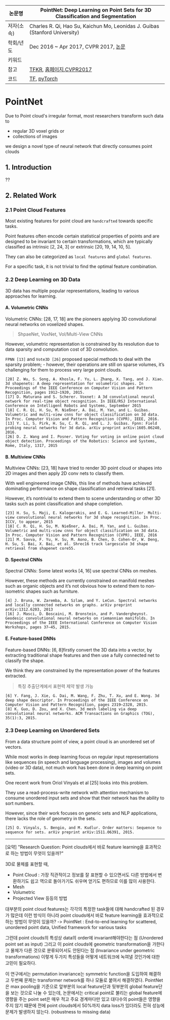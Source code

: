|논문명|PointNet: Deep Learning on Point Sets for 3D Classification and Segmentation
|-|-|
|저자(소속)|Charles R. Qi, Hao Su, Kaichun Mo, Leonidas J. Guibas (Stanford University)|
|학회/년도|Dec 2016 ~ Apr 2017, CVPR 2017,  [논문](https://arxiv.org/abs/1612.00593)|
|키워드| |
|참고|[TFKR](https://www.facebook.com/thinking.factory/posts/1408857052524274), [홈페이지](http://stanford.edu/~rqi/pointnet/),[CVPR2017](https://www.youtube.com/watch?v=Cge-hot0Oc0)|
|코드|[TF](https://github.com/charlesq34/pointnet), [pyTorch](https://github.com/fxia22/pointnet.pytorch)|




# PointNet

Due to Point cloud's irregular format, most researchers transform such data to 
- regular 3D voxel grids or 
- collections of images

we design a novel type of neural network that directly consumes point clouds

## 1. Introduction 

?? 

## 2. Related Work

### 2.1 Point Cloud Features

Most existing features for point cloud are `handcrafted` towards specific tasks. 

Point features often encode certain statistical properties of points and are designed to be invariant to certain transformations, which are typically classified as intrinsic [2, 24, 3] or extrinsic [20, 19, 14, 10, 5]. 

They can also be categorized as `local features` and `global features`. 

For a specific task, it is not trivial to find the optimal feature combination.

### 2.2 Deep Learning on 3D Data 

3D data has multiple popular representations, leading to various approaches for learning.

#### A. Volumetric CNNs

Volumetric CNNs: [28, 17, 18] are the pioneers applying 3D convolutional neural networks on voxelized shapes.

> ShpaeNet, VoxNet, Vol/Multi-View CNNs

However, volumetric representation is constrained by its resolution due to data sparsity and computation cost of 3D convolution. 

`FPNN [13]` and `Vote3D [26]` proposed special methods to deal with the sparsity problem; - however, their operations are still on sparse volumes, it’s challenging for them to process very large point clouds. 

```
[28] Z. Wu, S. Song, A. Khosla, F. Yu, L. Zhang, X. Tang, and J. Xiao. 3d shapenets: A deep representation for volumetric shapes. In Proceedings of the IEEE Conference on Computer Vision and Pattern Recognition, pages 1912–1920, 2015.
[17] D. Maturana and S. Scherer. Voxnet: A 3d convolutional neural network for real-time object recognition. In IEEE/RSJ International Conference on Intelligent Robots and Systems, September 2015
[18] C. R. Qi, H. Su, M. Nießner, A. Dai, M. Yan, and L. Guibas. Volumetric and multi-view cnns for object classification on 3d data. In Proc. Computer Vision and Pattern Recognition (CVPR), IEEE, 2016. 
[13] Y. Li, S. Pirk, H. Su, C. R. Qi, and L. J. Guibas. Fpnn: Field probing neural networks for 3d data. arXiv preprint arXiv:1605.06240, 2016.
[26] D. Z. Wang and I. Posner. Voting for voting in online point cloud object detection. Proceedings of the Robotics: Science and Systems, Rome, Italy, 1317, 2015

```


#### B. Multiview CNNs

Multiview CNNs: [23, 18] have tried to render 3D point cloud or shapes into 2D images and then apply 2D conv nets to classify them. 

With well engineered image CNNs, this line of methods have achieved dominating performance on shape classification and retrieval tasks [21]. 

However, it’s nontrivial to extend them to scene understanding or other 3D tasks such as point classification and shape completion.

```
[23] H. Su, S. Maji, E. Kalogerakis, and E. G. Learned-Miller. Multi-view convolutional neural networks for 3d shape recognition. In Proc. ICCV, to appear, 2015
[18] C. R. Qi, H. Su, M. Nießner, A. Dai, M. Yan, and L. Guibas. Volumetric and multi-view cnns for object classification on 3d data. In Proc. Computer Vision and Pattern Recognition (CVPR), IEEE, 2016
[21] M. Savva, F. Yu, H. Su, M. Aono, B. Chen, D. Cohen-Or, W. Deng, H. Su, S. Bai, X. Bai, et al. Shrec16 track largescale 3d shape retrieval from shapenet core55.
```

#### D. Spectral CNNs

Spectral CNNs: Some latest works [4, 16] use spectral CNNs on meshes. 

However, these methods are currently constrained on manifold meshes such as organic objects and it’s not obvious how to extend them to non-isometric shapes such as furniture. 

```
[4] J. Bruna, W. Zaremba, A. Szlam, and Y. LeCun. Spectral networks and locally connected networks on graphs. arXiv preprint arXiv:1312.6203, 2013
[16] J. Masci, D. Boscaini, M. Bronstein, and P. Vandergheynst. Geodesic convolutional neural networks on riemannian manifolds. In Proceedings of the IEEE International Conference on Computer Vision Workshops, pages 37–45, 2015.
```


#### E. Feature-based DNNs

Feature-based DNNs: [6, 8]firstly convert the 3D data into a vector, by extracting traditional shape features and then use a fully connected net to classify the shape. 

We think they are constrained by the representation power of the features extracted.

> 특징 추출단계에서 표현력 제약 발생 가능 

```
[6] Y. Fang, J. Xie, G. Dai, M. Wang, F. Zhu, T. Xu, and E. Wong. 3d deep shape descriptor. In Proceedings of the IEEE Conference on Computer Vision and Pattern Recognition, pages 2319–2328, 2015. 
[8] K. Guo, D. Zou, and X. Chen. 3d mesh labeling via deep convolutional neural networks. ACM Transactions on Graphics (TOG), 35(1):3, 2015.
```


### 2.3 Deep Learning on Unordered Sets 

From a data structure point of view, a point cloud is an unordered set of vectors.

While most works in deep learning focus on regular input representations like sequences (in speech and language processing), images and volumes (video or 3D data), not much work has been done in deep learning on point sets.

One recent work from Oriol Vinyals et al [25] looks into this problem. 

They use a read-process-write network with attention mechanism to consume unordered input sets and show that their network has the ability to sort numbers.

However, since their work focuses on generic sets and NLP applications, there lacks the role of geometry in the sets.

```
[25] O. Vinyals, S. Bengio, and M. Kudlur. Order matters: Sequence to sequence for sets. arXiv preprint arXiv:1511.06391, 2015.
```


---

[요약]
"Research Question: Point clouds에서 바로 feature learning을 효과적으로 하는 방법이 무엇이 있을까?"

3D로 물체를 표현할 때, 
- Point Cloud : 가장 직관적이고 정보를 잘 표현할 수 있으면서도 다른 방법에서 변환하기도 쉽고 역으로 돌아가기도 쉬우며 얻기도 편하므로 이를 많이 사용한다.
- Mesh
- Volumetric
- Projected View 등등의 방법

  
대부분의 point cloud features는 각각의 특정한 task들에 대해 handcrafted 된 경우가 많은데 이런 방식이 아니라 point clouds에서 바로 feature learning을 효과적으로 하는 방법이 무엇이 있을까?
-> PointNet : End-to-end learning for scattered, unordered point data, Unified framework for various tasks

그런데 point clouds의 특성상 data의 order에 invariant해야한다는
점 (Unordered point set as input) 그리고 이 point clouds에 geometric transformation을 가한다고 물체가 다른 것으로 분류되어서도 안된다는 점 (Invariance under geometric transformations) 이렇게 두가지 특성들을 어떻게 네트워크에 녹여낼 것인가에 대한 고민이 필요하다.

이 연구에서는 permutation invariance는 symmetric function을 도입하여 해결하고 두번째 문제는 transformer network를 하나 모듈로 붙여서 해결하였다. PointNet은 max pooling을 기준으로 앞부분의 local feature단과 뒷부분의 global feature단을 보는 것으로 나눌 수 있는데, 논문에서는 critical point로 불리는 global feature에 영향을 주는 point set은 매우 적고 주요 경계마다만 있고 대다수의 point들은 영향을 주지 않기 떄문에 전에 point clouds에서 50%까지 data loss가 있더라도 전혀 성능에 문제가 발생하지 않는다. (robustness to missing data)


